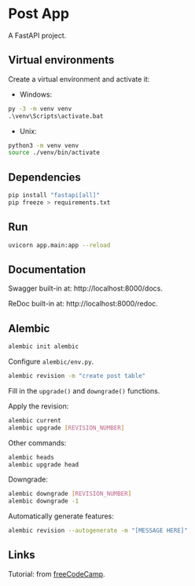 # Post App

A FastAPI project.

## Virtual environments

Create a virtual environment and activate it:
- Windows:
```cmd
py -3 -m venv venv
.\venv\Scripts\activate.bat
```
- Unix:
```bash
python3 -m venv venv
source ./venv/bin/activate
```

## Dependencies

```bash
pip install "fastapi[all]" 
pip freeze > requirements.txt
```

## Run

```bash
uvicorn app.main:app --reload
```

## Documentation

Swagger built-in at: http://localhost:8000/docs.

ReDoc built-in at: http://localhost:8000/redoc.

## Alembic

```bash
alembic init alembic
```

Configure `alembic/env.py`.

```bash
alembic revision -m "create post table"
```

Fill in the `upgrade()` and `downgrade()` functions.

Apply the revision:
```bash
alembic current
alembic upgrade [REVISION_NUMBER]
```

Other commands:
```bash
alembic heads
alembic upgrade head 
```

Downgrade:
```bash
alembic downgrade [REVISION_NUMBER]
alembic downgrade -1
```

Automatically generate features:
```bash
alembic revision --autogenerate -m "[MESSAGE HERE]"
```

## Links

Tutorial: from [freeCodeCamp](https://www.youtube.com/watch?v=0sOvCWFmrtA).